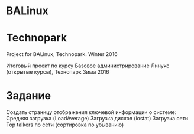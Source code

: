 # BALinux

# Technopark

Project for BALinux, Technopark. 
Winter 2016

Итоговый проект по курсу Базовое администрирование Линукс (открытые курсы), Технопарк
Зима 2016




# Задание

Создать страницу отображения ключевой информации о системе:
Средняя загрузка (LoadAverage)
Загрузка дисков (iostat)
Загрузка сети
Top talkers по сети (сортировка по убыванию)
